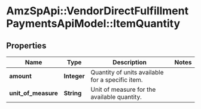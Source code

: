 # AmzSpApi::VendorDirectFulfillmentPaymentsApiModel::ItemQuantity

## Properties
Name | Type | Description | Notes
------------ | ------------- | ------------- | -------------
**amount** | **Integer** | Quantity of units available for a specific item. | 
**unit_of_measure** | **String** | Unit of measure for the available quantity. | 



